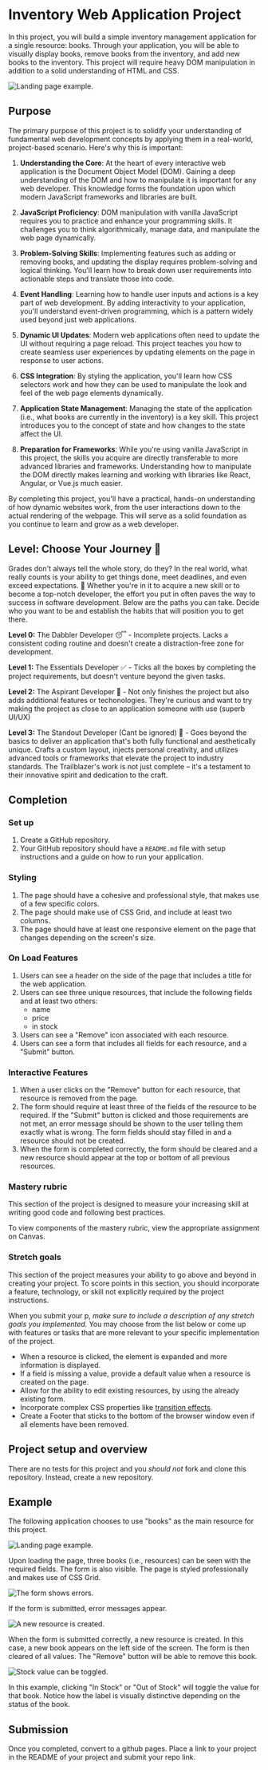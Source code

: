 # Inventory Web Application Project

In this project, you will build a simple inventory management application for a single resource: books. Through your application, you will be able to visually display books, remove books from the inventory, and add new books to the inventory. This project will require heavy DOM manipulation in addition to a solid understanding of HTML and CSS.

![Landing page example.](./assets/app.png)

## Purpose

The primary purpose of this project is to solidify your understanding of fundamental web development concepts by applying them in a real-world, project-based scenario. Here's why this is important:

1. **Understanding the Core**: At the heart of every interactive web application is the Document Object Model (DOM). Gaining a deep understanding of the DOM and how to manipulate it is important for any web developer. This knowledge forms the foundation upon which modern JavaScript frameworks and libraries are built.

2. **JavaScript Proficiency**: DOM manipulation with vanilla JavaScript requires you to practice and enhance your programming skills. It challenges you to think algorithmically, manage data, and manipulate the web page dynamically.

3. **Problem-Solving Skills**: Implementing features such as adding or removing books, and updating the display requires problem-solving and logical thinking. You'll learn how to break down user requirements into actionable steps and translate those into code.

4. **Event Handling**: Learning how to handle user inputs and actions is a key part of web development. By adding interactivity to your application, you'll understand event-driven programming, which is a pattern widely used beyond just web applications.

5. **Dynamic UI Updates**: Modern web applications often need to update the UI without requiring a page reload. This project teaches you how to create seamless user experiences by updating elements on the page in response to user actions.

6. **CSS Integration**: By styling the application, you'll learn how CSS selectors work and how they can be used to manipulate the look and feel of the web page elements dynamically.

7. **Application State Management**: Managing the state of the application (i.e., what books are currently in the inventory) is a key skill. This project introduces you to the concept of state and how changes to the state affect the UI.

8. **Preparation for Frameworks**: While you're using vanilla JavaScript in this project, the skills you acquire are directly transferable to more advanced libraries and frameworks. Understanding how to manipulate the DOM directly makes learning and working with libraries like React, Angular, or Vue.js much easier.

By completing this project, you'll have a practical, hands-on understanding of how dynamic websites work, from the user interactions down to the actual rendering of the webpage. This will serve as a solid foundation as you continue to learn and grow as a web developer.


## Level: Choose Your Journey 🚀

Grades don't always tell the whole story, do they? In the real world, what really counts is your ability to get things done, meet deadlines, and even exceed expectations. 🎯 Whether you're in it to acquire a new skill or to become a top-notch developer, the effort you put in often paves the way to success in software development. Below are the paths you can take. Decide who you want to be and establish the habits that will position you to get there. 

**Level 0:** The Dabbler Developer 😴 - Incomplete projects. Lacks a consistent coding routine and doesn't create a distraction-free zone for development.
<br>

**Level 1:** The Essentials Developer ✅ - Ticks all the boxes by completing the project requirements, but doesn't venture beyond the given tasks.
<br>

**Level 2:** The Aspirant Developer 🌱 - Not only finishes the project but also adds additional features or techonologies. They're curious and want to try making the project as close to an application someone with use (superb UI/UX)
<br>

**Level 3:** The Standout Developer (Cant be ignored) 🚀 -  Goes beyond the basics to deliver an application that's both fully functional and aesthetically unique. Crafts a custom layout, injects personal creativity, and utilizes advanced tools or frameworks that elevate the project to industry standards. The Trailblazer's work is not just complete – it's a testament to their innovative spirit and dedication to the craft.
<br>

## Completion

### Set up

1. Create a GitHub repository.
2. Your GitHub repository should have a `README.md` file with setup instructions and a guide on how to run your application.

### Styling

1. The page should have a cohesive and professional style, that makes use of a few specific colors.
2. The page should make use of CSS Grid, and include at least two columns.
3. The page should have at least one responsive element on the page that changes depending on the screen's size.

### On Load Features

1. Users can see a header on the side of the page that includes a title for the web application.
2. Users can see three unique resources, that include the following fields and at least two others:
   - name
   - price
   - in stock
3. Users can see a "Remove" icon associated with each resource.
4. Users can see a form that includes all fields for each resource, and a "Submit" button.

### Interactive Features

1. When a user clicks on the "Remove" button for each resource, that resource is removed from the page.
2. The form should require at least three of the fields of the resource to be required. If the "Submit" button is clicked and those requirements are not met, an error message should be shown to the user telling them exactly what is wrong. The form fields should stay filled in and a resource should not be created.
3. When the form is completed correctly, the form should be cleared and a new resource should appear at the top or bottom of all previous resources.

### Mastery rubric

This section of the project is designed to measure your increasing skill at writing good code and following best practices.

To view components of the mastery rubric, view the appropriate assignment on Canvas.

### Stretch goals

This section of the project measures your ability to go above and beyond in creating your project. To score points in this section, you should incorporate a feature, technology, or skill not explicitly required by the project instructions.

When you submit your p, _make sure to include a description of any stretch goals you implemented._ You may choose from the list below or come up with features or tasks that are more relevant to your specific implementation of the project.

- When a resource is clicked, the element is expanded and more information is displayed.
- If a field is missing a value, provide a default value when a resource is created on the page.
- Allow for the ability to edit existing resources, by using the already existing form.
- Incorporate complex CSS properties like [transition effects](https://css-tricks.com/almanac/properties/t/transition/).
- Create a Footer that sticks to the bottom of the browser window even if all elements have been removed.

## Project setup and overview

There are no tests for this project and you _should not_ fork and clone this repository. Instead, create a new repository.

## Example

The following application chooses to use "books" as the main resource for this project.

![Landing page example.](./assets/app.png)

Upon loading the page, three books (i.e., resources) can be seen with the required fields. The form is also visible. The page is styled professionally and makes use of CSS Grid.


![The form shows errors.](./assets/error1.gif)

If the form is submitted, error messages appear.


![A new resource is created.](./assets/addBook.gif)

When the form is submitted correctly, a new resource is created. In this case, a new book appears on the left side of the screen. The form is then cleared of all values. The "Remove" button will be able to remove this book.

![Stock value can be toggled.](./assets/outOfStock.gif)

In this example, clicking "In Stock" or "Out of Stock" will toggle the value for that book. Notice how the label is visually distinctive depending on the status of the book.


## Submission
Once you completed, convert to a github pages. Place a link to your project in the README of your project and submit your repo link.
